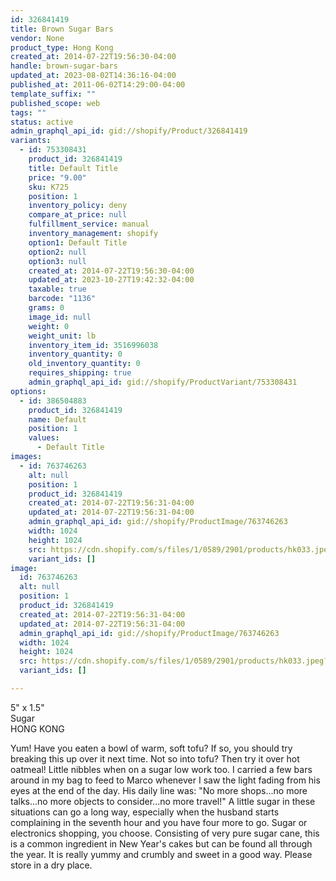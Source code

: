 ```yaml
---
id: 326841419
title: Brown Sugar Bars
vendor: None
product_type: Hong Kong
created_at: 2014-07-22T19:56:30-04:00
handle: brown-sugar-bars
updated_at: 2023-08-02T14:36:16-04:00
published_at: 2011-06-02T14:29:00-04:00
template_suffix: ""
published_scope: web
tags: ""
status: active
admin_graphql_api_id: gid://shopify/Product/326841419
variants:
  - id: 753308431
    product_id: 326841419
    title: Default Title
    price: "9.00"
    sku: K725
    position: 1
    inventory_policy: deny
    compare_at_price: null
    fulfillment_service: manual
    inventory_management: shopify
    option1: Default Title
    option2: null
    option3: null
    created_at: 2014-07-22T19:56:30-04:00
    updated_at: 2023-10-27T19:42:32-04:00
    taxable: true
    barcode: "1136"
    grams: 0
    image_id: null
    weight: 0
    weight_unit: lb
    inventory_item_id: 3516996038
    inventory_quantity: 0
    old_inventory_quantity: 0
    requires_shipping: true
    admin_graphql_api_id: gid://shopify/ProductVariant/753308431
options:
  - id: 386504883
    product_id: 326841419
    name: Default
    position: 1
    values:
      - Default Title
images:
  - id: 763746263
    alt: null
    position: 1
    product_id: 326841419
    created_at: 2014-07-22T19:56:31-04:00
    updated_at: 2014-07-22T19:56:31-04:00
    admin_graphql_api_id: gid://shopify/ProductImage/763746263
    width: 1024
    height: 1024
    src: https://cdn.shopify.com/s/files/1/0589/2901/products/hk033.jpeg?v=1406073391
    variant_ids: []
image:
  id: 763746263
  alt: null
  position: 1
  product_id: 326841419
  created_at: 2014-07-22T19:56:31-04:00
  updated_at: 2014-07-22T19:56:31-04:00
  admin_graphql_api_id: gid://shopify/ProductImage/763746263
  width: 1024
  height: 1024
  src: https://cdn.shopify.com/s/files/1/0589/2901/products/hk033.jpeg?v=1406073391
  variant_ids: []

---
```


5" x 1.5"  
Sugar  
HONG KONG

Yum! Have you eaten a bowl of warm, soft tofu? If so, you should try breaking this up over it next time. Not so into tofu? Then try it over hot oatmeal! Little nibbles when on a sugar low work too. I carried a few bars around in my bag to feed to Marco whenever I saw the light fading from his eyes at the end of the day. His daily line was: "No more shops...no more talks...no more objects to consider...no more travel!" A little sugar in these situations can go a long way, especially when the husband starts complaining in the seventh hour and you have four more to go. Sugar or electronics shopping, you choose. Consisting of very pure sugar cane, this is a common ingredient in New Year's cakes but can be found all through the year. It is really yummy and crumbly and sweet in a good way. Please store in a dry place.